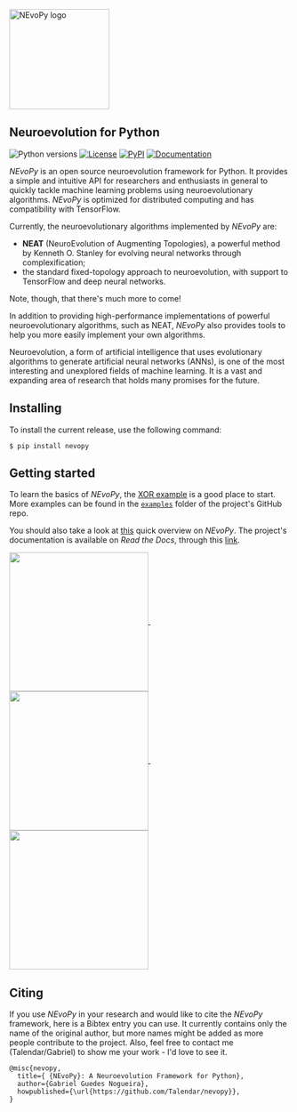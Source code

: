 <img src="https://github.com/Talendar/nevopy/blob/master/docs/imgs/nevopy.png?raw=true" width="180" alt="NEvoPy logo">

<h2> Neuroevolution for Python </h2>

![Python versions](https://img.shields.io/pypi/pyversions/nevopy)
[![License](https://img.shields.io/github/license/Talendar/nevopy)](https://github.com/Talendar/nevopy/blob/master/LICENSE)
[![PyPI](https://img.shields.io/pypi/v/nevopy)](https://pypi.org/project/nevopy/)
[![Documentation](https://img.shields.io/badge/api-reference-blue.svg)](https://nevopy.readthedocs.io/en/latest/index.html)

*NEvoPy* is an open source neuroevolution framework for Python. It provides a
simple and intuitive API for researchers and enthusiasts in general to quickly
tackle machine learning problems using neuroevolutionary algorithms. *NEvoPy* is
optimized for distributed computing and has compatibility with TensorFlow.

Currently, the neuroevolutionary algorithms implemented by *NEvoPy* are:

  * **NEAT** (NeuroEvolution of Augmenting Topologies), a powerful method by
    Kenneth O. Stanley for evolving neural networks through complexification;
  * the standard fixed-topology approach to neuroevolution, with support to
    TensorFlow and deep neural networks.

Note, though, that there's much more to come!

In addition to providing high-performance implementations of powerful
neuroevolutionary algorithms, such as NEAT, *NEvoPy* also provides tools to help
you more easily implement your own algorithms.

Neuroevolution, a form of artificial intelligence that uses evolutionary
algorithms to generate artificial neural networks (ANNs), is one of the most
interesting and unexplored fields of machine learning. It is a vast and
expanding area of research that holds many promises for the future.

<h2> Installing </h2>

To install the current release, use the following command:

```
$ pip install nevopy
```

<h2> Getting started </h2>

To learn the basics of *NEvoPy*, the
[XOR example](https://colab.research.google.com/github/Talendar/nevopy/blob/master/examples/xor/nevopy_xor_example.ipynb)
is a good place to start. More examples can be found in the
[`examples`](https://github.com/Talendar/nevopy/tree/master/examples) folder of
the project's GitHub repo.

You should also take a look at
[this](https://nevopy.readthedocs.io/en/latest/nevopy_overview.html) quick
overview on *NEvoPy*. The project's documentation is available on
*Read the Docs*, through this
[link](https://nevopy.readthedocs.io/en/latest/index.html).

<p>
  <a href="https://github.com/Talendar/nevopy/blob/master/examples/flappy_bird/flappy_bird_simple_neat.py">
    <img align="center" 
       src="https://raw.githubusercontent.com/Talendar/nevopy/master/docs/imgs/flappy_bird.gif" 
       height="250"/>
  </a>
  &nbsp;&nbsp;
  <a href="https://github.com/Talendar/nevopy/blob/master/examples/lunar_lander/lunar_lander_neat.py">
    <img align="center" 
       src="https://raw.githubusercontent.com/Talendar/nevopy/master/docs/imgs/lunar_lander.gif" 
       height="250"/>
  </a> 
  &nbsp;&nbsp;
  <a href="https://github.com/Talendar/nevopy/blob/master/examples/cart_pole/cart_pole_neat.py">
    <img align="center" 
       src="https://raw.githubusercontent.com/Talendar/nevopy/master/docs/imgs/cart_pole.gif" 
       height="250"/>
  </a> 
</p>

<h2> Citing </h2>

If you use *NEvoPy* in your research and would like to cite the *NEvoPy*
framework, here is a Bibtex entry you can use. It currently contains only the
name of the original author, but more names might be added as more people
contribute to the project. Also, feel free to contact me (Talendar/Gabriel) to
show me your work - I'd love to see it.

```
@misc{nevopy,
  title={ {NEvoPy}: A Neuroevolution Framework for Python},
  author={Gabriel Guedes Nogueira},
  howpublished={\url{https://github.com/Talendar/nevopy}},   
}
```
